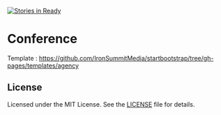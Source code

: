 [![Stories in Ready](https://badge.waffle.io/theodo/conference.png?label=ready&title=Ready)](https://waffle.io/theodo/conference)
# Conference

Template : https://github.com/IronSummitMedia/startbootstrap/tree/gh-pages/templates/agency

## License

Licensed under the MIT License. See the [LICENSE](LICENSE) file for details.
